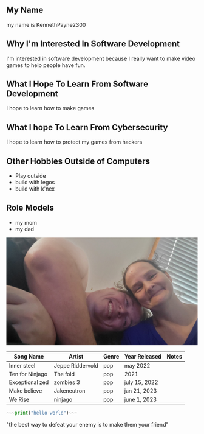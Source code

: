 ## My Name

my name is KennethPayne2300

## Why I'm Interested In Software Development

I'm interested in software development because I really want to make video games to help people have fun.

## What I Hope To Learn From Software Development

I hope to learn how to make games

## What I hope To Learn From Cybersecurity

I hope to learn how to protect my games from hackers

## Other Hobbies Outside of Computers

 - Play outside
 - build with legos
 - build with k'nex

## Role Models

 - my mom
 - my dad
<img src="images/20220911_124513.jpg">

Song Name|Artist|Genre|Year Released|Notes
|---|---|---|---|---|
Inner steel|Jeppe Riddervold|pop|may 2022|
Ten for Ninjago|The fold|pop|2021|
Exceptional zed|zombies 3|pop|july 15, 2022|
Make believe|Jakeneutron|pop|jan 21, 2023|
We Rise|ninjago|pop|june 1, 2023|

```python
~~~print("hello world")~~~
```
"the best way to defeat your enemy is to make them your friend"
